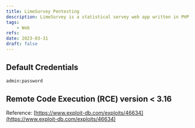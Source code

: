 ```yaml
---
title: LimeSurvey Pentesting
description: LimeSurvey is a statistical servey web app written in PHP based on MySQL, SQLite, PostgreSQL or MSSQL database.
tags:
    - Web
refs:
date: 2023-03-31
draft: false
---
```


## Default Credentials

```bash
admin:password
```

## Remote Code Execution (RCE) version < 3.16

Reference: [https://www.exploit-db.com/exploits/46634](https://www.exploit-db.com/exploits/46634)
